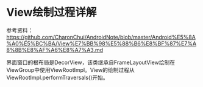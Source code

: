 View绘制过程详解
===
参考资料：https://github.com/CharonChui/AndroidNote/blob/master/Android%E5%8A%A0%E5%BC%BA/View%E7%BB%98%E5%88%B6%E8%BF%87%E7%A8%8B%E8%AF%A6%E8%A7%A3.md

界面窗口的根布局是DecorView，该类继承自FrameLayoutView绘制在ViewGroup中使用ViewRootImpl。View的绘制过程从ViewRootImpl.performTraversals()开始。
